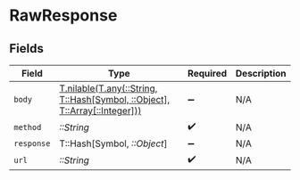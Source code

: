 # RawResponse


## Fields

| Field                                                                                                     | Type                                                                                                      | Required                                                                                                  | Description                                                                                               |
| --------------------------------------------------------------------------------------------------------- | --------------------------------------------------------------------------------------------------------- | --------------------------------------------------------------------------------------------------------- | --------------------------------------------------------------------------------------------------------- |
| `body`                                                                                                    | [T.nilable(T.any(::String, T::Hash[Symbol, ::Object], T::Array[::Integer]))](../../models/shared/body.md) | :heavy_minus_sign:                                                                                        | N/A                                                                                                       |
| `method`                                                                                                  | *::String*                                                                                                | :heavy_check_mark:                                                                                        | N/A                                                                                                       |
| `response`                                                                                                | T::Hash[Symbol, *::Object*]                                                                               | :heavy_minus_sign:                                                                                        | N/A                                                                                                       |
| `url`                                                                                                     | *::String*                                                                                                | :heavy_check_mark:                                                                                        | N/A                                                                                                       |